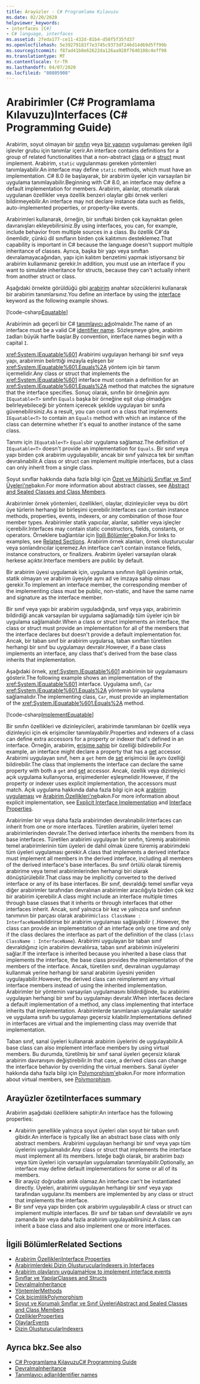 ```yaml
---
title: Arayüzler - C# Programlama Kılavuzu
ms.date: 02/20/2020
helpviewer_keywords:
- interfaces [C#]
- C# language, interfaces
ms.assetid: 2feda177-ce11-432d-81b4-d50f5f35fd37
ms.openlocfilehash: 5e39279183f7e3745c9373df246d14d69d5ff99b
ms.sourcegitcommit: f87ad41b8e62622da126aa928f7640108c4eff98
ms.translationtype: MT
ms.contentlocale: tr-TR
ms.lasthandoff: 04/07/2020
ms.locfileid: "80805908"
---
```

# <a name="interfaces-c-programming-guide"></a><span data-ttu-id="43c89-102">Arabirimler (C# Programlama Kılavuzu)</span><span class="sxs-lookup"><span data-stu-id="43c89-102">Interfaces (C# Programming Guide)</span></span>

<span data-ttu-id="43c89-103">Arabirim, soyut olmayan bir [sınıfın](../../language-reference/keywords/class.md) veya [bir yapının](../../language-reference/builtin-types/struct.md) uygulaması gereken ilgili işlevler grubu için tanımlar içerir.</span><span class="sxs-lookup"><span data-stu-id="43c89-103">An interface contains definitions for a group of related functionalities that a non-abstract [class](../../language-reference/keywords/class.md) or a [struct](../../language-reference/builtin-types/struct.md) must implement.</span></span> <span data-ttu-id="43c89-104">Arabirim, `static` uygulanması gereken yöntemleri tanımlayabilir.</span><span class="sxs-lookup"><span data-stu-id="43c89-104">An interface may define `static` methods, which must have an implementation.</span></span> <span data-ttu-id="43c89-105">C# 8.0 ile başlayarak, bir arabirim üyeler için varsayılan bir uygulama tanımlayabilir.</span><span class="sxs-lookup"><span data-stu-id="43c89-105">Beginning with C# 8.0, an interface may define a default implementation for members.</span></span> <span data-ttu-id="43c89-106">Arabirim, alanlar, otomatik olarak uygulanan özellikler veya özellik benzeri olaylar gibi örnek verileri bildirmeyebilir.</span><span class="sxs-lookup"><span data-stu-id="43c89-106">An interface may not declare instance data such as fields, auto-implemented properties, or property-like events.</span></span>

<span data-ttu-id="43c89-107">Arabirimleri kullanarak, örneğin, bir sınıftaki birden çok kaynaktan gelen davranışları ekleyebilirsiniz.</span><span class="sxs-lookup"><span data-stu-id="43c89-107">By using interfaces, you can, for example, include behavior from multiple sources in a class.</span></span> <span data-ttu-id="43c89-108">Bu özellik C#'da önemlidir, çünkü dil sınıfların birden çok kalıtımını desteklemez.</span><span class="sxs-lookup"><span data-stu-id="43c89-108">That capability is important in C# because the language doesn't support multiple inheritance of classes.</span></span> <span data-ttu-id="43c89-109">Ayrıca, başka bir yapı veya sınıftan devralamayacağından, yapı için kalıtım benzetimi yapmak istiyorsanız bir arabirim kullanmanız gerekir.</span><span class="sxs-lookup"><span data-stu-id="43c89-109">In addition, you must use an interface if you want to simulate inheritance for structs, because they can't actually inherit from another struct or class.</span></span>

<span data-ttu-id="43c89-110">Aşağıdaki örnekte görüldüğü gibi [arabirim](../../language-reference/keywords/interface.md) anahtar sözcüklerini kullanarak bir arabirim tanımlarsınız.</span><span class="sxs-lookup"><span data-stu-id="43c89-110">You define an interface by using the [interface](../../language-reference/keywords/interface.md) keyword as the following example shows.</span></span>

[!code-csharp[Equatable](~/samples/snippets/csharp/objectoriented/interfaces.cs#Equatable)]

<span data-ttu-id="43c89-111">Arabirimin adı geçerli bir C# [tanımlayıcı adı](../inside-a-program/identifier-names.md)olmalıdır.</span><span class="sxs-lookup"><span data-stu-id="43c89-111">The name of an interface must be a valid C# [identifier name](../inside-a-program/identifier-names.md).</span></span> <span data-ttu-id="43c89-112">Sözleşmeye göre, arabirim `I`adları büyük harfle başlar.</span><span class="sxs-lookup"><span data-stu-id="43c89-112">By convention, interface names begin with a capital `I`.</span></span>

<span data-ttu-id="43c89-113"><xref:System.IEquatable%601> Arabirimi uygulayan herhangi bir sınıf veya yapı, arabirimin belirttiği imzayla eşleşen bir <xref:System.IEquatable%601.Equals%2A> yöntem için bir tanım içermelidir.</span><span class="sxs-lookup"><span data-stu-id="43c89-113">Any class or struct that implements the <xref:System.IEquatable%601> interface must contain a definition for an <xref:System.IEquatable%601.Equals%2A> method that matches the signature that the interface specifies.</span></span> <span data-ttu-id="43c89-114">Sonuç olarak, sınıfın bir örneğinin aynı `IEquatable<T>` sınıfın `Equals` başka bir örneğine eşit olup olmadığını belirleyebileceği bir yöntem içerecek şekilde uygulayan bir sınıfa güvenebilirsiniz.</span><span class="sxs-lookup"><span data-stu-id="43c89-114">As a result, you can count on a class that implements `IEquatable<T>` to contain an `Equals` method with which an instance of the class can determine whether it's equal to another instance of the same class.</span></span>

<span data-ttu-id="43c89-115">Tanımı için `IEquatable<T>` `Equals`bir uygulama sağlamaz.</span><span class="sxs-lookup"><span data-stu-id="43c89-115">The definition of `IEquatable<T>` doesn't provide an implementation for `Equals`.</span></span> <span data-ttu-id="43c89-116">Bir sınıf veya yapı birden çok arabirim uygulayabilir, ancak bir sınıf yalnızca tek bir sınıftan devralınabilir.</span><span class="sxs-lookup"><span data-stu-id="43c89-116">A class or struct can implement multiple interfaces, but a class can only inherit from a single class.</span></span>

<span data-ttu-id="43c89-117">Soyut sınıflar hakkında daha fazla bilgi için [Özet ve Mühürlü Sınıflar ve Sınıf Üyeleri'ne](../classes-and-structs/abstract-and-sealed-classes-and-class-members.md)bakın.</span><span class="sxs-lookup"><span data-stu-id="43c89-117">For more information about abstract classes, see [Abstract and Sealed Classes and Class Members](../classes-and-structs/abstract-and-sealed-classes-and-class-members.md).</span></span>

<span data-ttu-id="43c89-118">Arabirimler örnek yöntemleri, özellikleri, olaylar, dizinleyiciler veya bu dört üye türlerin herhangi bir birleşimi içerebilir.</span><span class="sxs-lookup"><span data-stu-id="43c89-118">Interfaces can contain instance methods, properties, events, indexers, or any combination of those four member types.</span></span> <span data-ttu-id="43c89-119">Arabirimler statik yapıcılar, alanlar, sabitler veya işleçler içerebilir.</span><span class="sxs-lookup"><span data-stu-id="43c89-119">Interfaces may contain static constructors, fields, constants, or operators.</span></span> <span data-ttu-id="43c89-120">Örneklere bağlantılar için [İlgili Bölümler'e](./index.md#BKMK_RelatedSections)bakın.</span><span class="sxs-lookup"><span data-stu-id="43c89-120">For links to examples, see [Related Sections](./index.md#BKMK_RelatedSections).</span></span> <span data-ttu-id="43c89-121">Arabirim örnek alanları, örnek oluşturucular veya sonlandırıcılar içeremez.</span><span class="sxs-lookup"><span data-stu-id="43c89-121">An interface can't contain instance fields, instance constructors, or finalizers.</span></span> <span data-ttu-id="43c89-122">Arabirim üyeleri varsayılan olarak herkese açıktır.</span><span class="sxs-lookup"><span data-stu-id="43c89-122">Interface members are public by default.</span></span>

<span data-ttu-id="43c89-123">Bir arabirim üyesi uygulamak için, uygulama sınıfının ilgili üyesinin ortak, statik olmayan ve arabirim üyesiyle aynı ad ve imzaya sahip olması gerekir.</span><span class="sxs-lookup"><span data-stu-id="43c89-123">To implement an interface member, the corresponding member of the implementing class must be public, non-static, and have the same name and signature as the interface member.</span></span>

<span data-ttu-id="43c89-124">Bir sınıf veya yapı bir arabirim uyguladığında, sınıf veya yapı, arabirimin bildirdiği ancak varsayılan bir uygulama sağlamadığı tüm üyeler için bir uygulama sağlamalıdır.</span><span class="sxs-lookup"><span data-stu-id="43c89-124">When a class or struct implements an interface, the class or struct must provide an implementation for all of the members that the interface declares but doesn't provide a default implementation for.</span></span> <span data-ttu-id="43c89-125">Ancak, bir taban sınıf bir arabirim uygularsa, taban sınıftan türetilen herhangi bir sınıf bu uygulamayı devralır.</span><span class="sxs-lookup"><span data-stu-id="43c89-125">However, if a base class implements an interface, any class that's derived from the base class inherits that implementation.</span></span>

<span data-ttu-id="43c89-126">Aşağıdaki örnek, <xref:System.IEquatable%601> arabirimin bir uygulamasını gösterir.</span><span class="sxs-lookup"><span data-stu-id="43c89-126">The following example shows an implementation of the <xref:System.IEquatable%601> interface.</span></span> <span data-ttu-id="43c89-127">Uygulama sınıfı, `Car` <xref:System.IEquatable%601.Equals%2A> yöntemin bir uygulama sağlamalıdır.</span><span class="sxs-lookup"><span data-stu-id="43c89-127">The implementing class, `Car`, must provide an implementation of the <xref:System.IEquatable%601.Equals%2A> method.</span></span>

[!code-csharp[ImplementEquatable](~/samples/snippets/csharp/objectoriented/interfaces.cs#ImplementEquatable)]

<span data-ttu-id="43c89-128">Bir sınıfın özellikleri ve dizinleyicileri, arabirimde tanımlanan bir özellik veya dizinleyici için ek erişimciler tanımlayabilir.</span><span class="sxs-lookup"><span data-stu-id="43c89-128">Properties and indexers of a class can define extra accessors for a property or indexer that's defined in an interface.</span></span> <span data-ttu-id="43c89-129">Örneğin, arabirim, [erişime sahip](../../language-reference/keywords/get.md) bir özelliği bildirebilir.</span><span class="sxs-lookup"><span data-stu-id="43c89-129">For example, an interface might declare a property that has a [get](../../language-reference/keywords/get.md) accessor.</span></span> <span data-ttu-id="43c89-130">Arabirimi uygulayan sınıf, hem a `get` hem de [set](../../language-reference/keywords/set.md) erişimcisi ile aynı özelliği bildirebilir.</span><span class="sxs-lookup"><span data-stu-id="43c89-130">The class that implements the interface can declare the same property with both a `get` and [set](../../language-reference/keywords/set.md) accessor.</span></span> <span data-ttu-id="43c89-131">Ancak, özellik veya dizinleyici açık uygulama kullanıyorsa, erişimedenler eşleşmelidir.</span><span class="sxs-lookup"><span data-stu-id="43c89-131">However, if the property or indexer uses explicit implementation, the accessors must match.</span></span> <span data-ttu-id="43c89-132">Açık uygulama hakkında daha fazla bilgi için açık [arabirim uygulaması](explicit-interface-implementation.md) ve [Arabirim Özellikleri'ne](../classes-and-structs/interface-properties.md)bakın.</span><span class="sxs-lookup"><span data-stu-id="43c89-132">For more information about explicit implementation, see [Explicit Interface Implementation](explicit-interface-implementation.md) and [Interface Properties](../classes-and-structs/interface-properties.md).</span></span>

<span data-ttu-id="43c89-133">Arabirimler bir veya daha fazla arabirimden devralınabilir.</span><span class="sxs-lookup"><span data-stu-id="43c89-133">Interfaces can inherit from one or more interfaces.</span></span> <span data-ttu-id="43c89-134">Türetilen arabirim, üyeleri temel arabirimlerinden devralır.</span><span class="sxs-lookup"><span data-stu-id="43c89-134">The derived interface inherits the members from its base interfaces.</span></span> <span data-ttu-id="43c89-135">Türetilen arabirimi uygulayan bir sınıfın, türemiş arabirimin temel arabirimlerinin tüm üyeleri de dahil olmak üzere türemiş arabirimdeki tüm üyeleri uygulaması gerekir.</span><span class="sxs-lookup"><span data-stu-id="43c89-135">A class that implements a derived interface must implement all members in the derived interface, including all members of the derived interface's base interfaces.</span></span> <span data-ttu-id="43c89-136">Bu sınıf örtülü olarak türemiş arabirime veya temel arabirimlerinden herhangi biri olarak dönüştürülebilir.</span><span class="sxs-lookup"><span data-stu-id="43c89-136">That class may be implicitly converted to the derived interface or any of its base interfaces.</span></span> <span data-ttu-id="43c89-137">Bir sınıf, devraldığı temel sınıflar veya diğer arabirimler tarafından devralınan arabirimler aracılığıyla birden çok kez bir arabirim içerebilir.</span><span class="sxs-lookup"><span data-stu-id="43c89-137">A class might include an interface multiple times through base classes that it inherits or through interfaces that other interfaces inherit.</span></span> <span data-ttu-id="43c89-138">Ancak, sınıf yalnızca bir kez ve yalnızca sınıf sınıfının tanımının bir parçası olarak arabirimi`class ClassName : InterfaceName`bildirirse bir arabirim uygulaması sağlayabilir ( .</span><span class="sxs-lookup"><span data-stu-id="43c89-138">However, the class can provide an implementation of an interface only one time and only if the class declares the interface as part of the definition of the class (`class ClassName : InterfaceName`).</span></span> <span data-ttu-id="43c89-139">Arabirimi uygulayan bir taban sınıf devraldığınız için arabirim devralılırsa, taban sınıf arabirimin inüyelerini sağlar.</span><span class="sxs-lookup"><span data-stu-id="43c89-139">If the interface is inherited because you inherited a base class that implements the interface, the base class provides the implementation of the members of the interface.</span></span> <span data-ttu-id="43c89-140">Ancak, türetilen sınıf, devralınan uygulamayı kullanmak yerine herhangi bir sanal arabirim üyesini yeniden uygulayabilir.</span><span class="sxs-lookup"><span data-stu-id="43c89-140">However, the derived class can reimplement any virtual interface members instead of using the inherited implementation.</span></span> <span data-ttu-id="43c89-141">Arabirimler bir yöntemin varsayılan uygulamasını bildirdiğinde, bu arabirimi uygulayan herhangi bir sınıf bu uygulamayı devralır.</span><span class="sxs-lookup"><span data-stu-id="43c89-141">When interfaces declare a default implementation of a method, any class implementing that interface inherits that implementation.</span></span> <span data-ttu-id="43c89-142">Arabirimlerde tanımlanan uygulamalar sanaldır ve uygulama sınıfı bu uygulamayı geçersiz kılabilir.</span><span class="sxs-lookup"><span data-stu-id="43c89-142">Implementations defined in interfaces are virtual and the implementing class may override that implementation.</span></span>

<span data-ttu-id="43c89-143">Taban sınıf, sanal üyeleri kullanarak arabirim üyelerini de uygulayabilir.</span><span class="sxs-lookup"><span data-stu-id="43c89-143">A base class can also implement interface members by using virtual members.</span></span> <span data-ttu-id="43c89-144">Bu durumda, türetilmiş bir sınıf sanal üyeleri geçersiz kılarak arabirim davranışını değiştirebilir.</span><span class="sxs-lookup"><span data-stu-id="43c89-144">In that case, a derived class can change the interface behavior by overriding the virtual members.</span></span> <span data-ttu-id="43c89-145">Sanal üyeler hakkında daha fazla bilgi için [Polymorphism'e](../classes-and-structs/polymorphism.md)bakın.</span><span class="sxs-lookup"><span data-stu-id="43c89-145">For more information about virtual members, see [Polymorphism](../classes-and-structs/polymorphism.md).</span></span>

## <a name="interfaces-summary"></a><span data-ttu-id="43c89-146">Arayüzler özeti</span><span class="sxs-lookup"><span data-stu-id="43c89-146">Interfaces summary</span></span>

<span data-ttu-id="43c89-147">Arabirim aşağıdaki özelliklere sahiptir:</span><span class="sxs-lookup"><span data-stu-id="43c89-147">An interface has the following properties:</span></span>

- <span data-ttu-id="43c89-148">Arabirim genellikle yalnızca soyut üyeleri olan soyut bir taban sınıfı gibidir.</span><span class="sxs-lookup"><span data-stu-id="43c89-148">An interface is typically like an abstract base class with only abstract members.</span></span> <span data-ttu-id="43c89-149">Arabirimi uygulayan herhangi bir sınıf veya yapı tüm üyelerini uygulamalıdır.</span><span class="sxs-lookup"><span data-stu-id="43c89-149">Any class or struct that implements the interface must implement all its members.</span></span> <span data-ttu-id="43c89-150">İsteğe bağlı olarak, bir arabirim bazı veya tüm üyeleri için varsayılan uygulamaları tanımlayabilir.</span><span class="sxs-lookup"><span data-stu-id="43c89-150">Optionally, an interface may define default implementations for some or all of its members.</span></span>
- <span data-ttu-id="43c89-151">Bir arayüz doğrudan anlık olamaz.</span><span class="sxs-lookup"><span data-stu-id="43c89-151">An interface can't be instantiated directly.</span></span> <span data-ttu-id="43c89-152">Üyeleri, arabirimi uygulayan herhangi bir sınıf veya yapı tarafından uygulanır.</span><span class="sxs-lookup"><span data-stu-id="43c89-152">Its members are implemented by any class or struct that implements the interface.</span></span>
- <span data-ttu-id="43c89-153">Bir sınıf veya yapı birden çok arabirim uygulayabilir.</span><span class="sxs-lookup"><span data-stu-id="43c89-153">A class or struct can implement multiple interfaces.</span></span> <span data-ttu-id="43c89-154">Bir sınıf bir taban sınıf devralabilir ve aynı zamanda bir veya daha fazla arabirim uygulayabilirsiniz.</span><span class="sxs-lookup"><span data-stu-id="43c89-154">A class can inherit a base class and also implement one or more interfaces.</span></span>

## <a name="related-sections"></a><a name="BKMK_RelatedSections"></a><span data-ttu-id="43c89-155">İlgili Bölümler</span><span class="sxs-lookup"><span data-stu-id="43c89-155">Related Sections</span></span>

- [<span data-ttu-id="43c89-156">Arabirim Özellikleri</span><span class="sxs-lookup"><span data-stu-id="43c89-156">Interface Properties</span></span>](../classes-and-structs/interface-properties.md)  
- [<span data-ttu-id="43c89-157">Arabirimlerdeki Dizin Oluşturucular</span><span class="sxs-lookup"><span data-stu-id="43c89-157">Indexers in Interfaces</span></span>](../indexers/indexers-in-interfaces.md)  
- [<span data-ttu-id="43c89-158">Arabirim olaylarını uygulama</span><span class="sxs-lookup"><span data-stu-id="43c89-158">How to implement interface events</span></span>](../events/how-to-implement-interface-events.md)
- [<span data-ttu-id="43c89-159">Sınıflar ve Yapılar</span><span class="sxs-lookup"><span data-stu-id="43c89-159">Classes and Structs</span></span>](../classes-and-structs/index.md)  
- [<span data-ttu-id="43c89-160">Devralma</span><span class="sxs-lookup"><span data-stu-id="43c89-160">Inheritance</span></span>](../classes-and-structs/inheritance.md)  
- [<span data-ttu-id="43c89-161">Yöntemler</span><span class="sxs-lookup"><span data-stu-id="43c89-161">Methods</span></span>](../classes-and-structs/methods.md)  
- [<span data-ttu-id="43c89-162">Çok biçimlilik</span><span class="sxs-lookup"><span data-stu-id="43c89-162">Polymorphism</span></span>](../classes-and-structs/polymorphism.md)  
- [<span data-ttu-id="43c89-163">Soyut ve Korumalı Sınıflar ve Sınıf Üyeleri</span><span class="sxs-lookup"><span data-stu-id="43c89-163">Abstract and Sealed Classes and Class Members</span></span>](../classes-and-structs/abstract-and-sealed-classes-and-class-members.md)  
- [<span data-ttu-id="43c89-164">Özellikler</span><span class="sxs-lookup"><span data-stu-id="43c89-164">Properties</span></span>](../classes-and-structs/properties.md)  
- [<span data-ttu-id="43c89-165">Olaylar</span><span class="sxs-lookup"><span data-stu-id="43c89-165">Events</span></span>](../events/index.md)  
- [<span data-ttu-id="43c89-166">Dizin Oluşturucular</span><span class="sxs-lookup"><span data-stu-id="43c89-166">Indexers</span></span>](../indexers/index.md)  
  
## <a name="see-also"></a><span data-ttu-id="43c89-167">Ayrıca bkz.</span><span class="sxs-lookup"><span data-stu-id="43c89-167">See also</span></span>

- [<span data-ttu-id="43c89-168">C# Programlama Kılavuzu</span><span class="sxs-lookup"><span data-stu-id="43c89-168">C# Programming Guide</span></span>](../index.md)
- [<span data-ttu-id="43c89-169">Devralma</span><span class="sxs-lookup"><span data-stu-id="43c89-169">Inheritance</span></span>](../classes-and-structs/inheritance.md)
- [<span data-ttu-id="43c89-170">Tanımlayıcı adları</span><span class="sxs-lookup"><span data-stu-id="43c89-170">Identifier names</span></span>](../inside-a-program/identifier-names.md)
